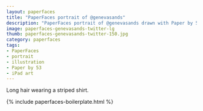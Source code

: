 ```yaml
---
layout: paperfaces
title: "PaperFaces portrait of @genevasands"
description: "PaperFaces portrait of @genevasands drawn with Paper by 53 on an iPad."
image: paperfaces-genevasands-twitter-lg
thumb: paperfaces-genevasands-twitter-150.jpg
category: paperfaces
tags: 
- PaperFaces
- portrait
- illustration
- Paper by 53
- iPad art
---
```


Long hair wearing a striped shirt.

{% include paperfaces-boilerplate.html %}